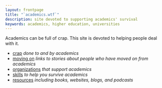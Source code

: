 ```yaml
---
layout: frontpage
title: "`academics.wtf`"
description: site devoted to supporting academics' survival
keywords: academics, higher education, universities
---
```


Academics can be full of crap. This site is devoted to helping people
deal with it.

- [crap](crap.html) _done to and by academics_
- [moving on](moving_on.html) _links to stories about people who have moved on from academics_
- [organizations](orgs.html) _that support academics_
- [skills](skills.html) _to help you survive academics_
- [resources](resources.html) _including books, websites, blogs, and podcasts_
